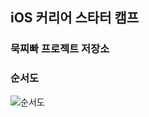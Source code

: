 ## iOS 커리어 스타터 캠프

### 묵찌빠 프로젝트 저장소

### 순서도
![순서도](https://user-images.githubusercontent.com/40068674/137440011-79ebd873-1f81-4894-925f-c3a4f2ecce3a.png)

